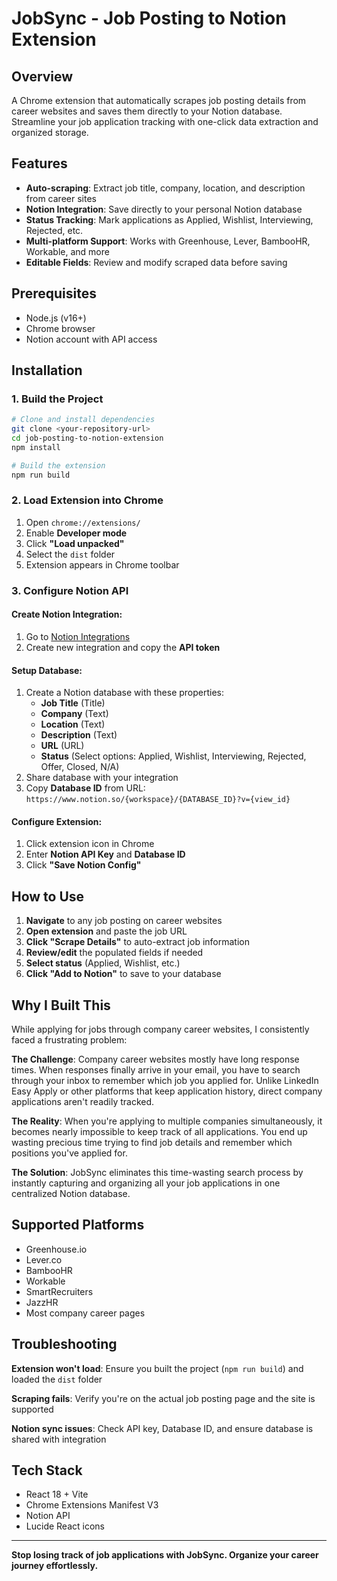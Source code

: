 # JobSync - Job Posting to Notion Extension

## Overview

A Chrome extension that automatically scrapes job posting details from career websites and saves them directly to your Notion database. Streamline your job application tracking with one-click data extraction and organized storage.

## Features

- **Auto-scraping**: Extract job title, company, location, and description from career sites
- **Notion Integration**: Save directly to your personal Notion database
- **Status Tracking**: Mark applications as Applied, Wishlist, Interviewing, Rejected, etc.
- **Multi-platform Support**: Works with Greenhouse, Lever, BambooHR, Workable, and more
- **Editable Fields**: Review and modify scraped data before saving

## Prerequisites

- Node.js (v16+)
- Chrome browser
- Notion account with API access

## Installation

### 1. Build the Project

```bash
# Clone and install dependencies
git clone <your-repository-url>
cd job-posting-to-notion-extension
npm install

# Build the extension
npm run build
```

### 2. Load Extension into Chrome

1. Open `chrome://extensions/`
2. Enable **Developer mode**
3. Click **"Load unpacked"**
4. Select the `dist` folder
5. Extension appears in Chrome toolbar

### 3. Configure Notion API

#### Create Notion Integration:
1. Go to [Notion Integrations](https://www.notion.so/my-integrations)
2. Create new integration and copy the **API token**

#### Setup Database:
1. Create a Notion database with these properties:
   - **Job Title** (Title)
   - **Company** (Text)
   - **Location** (Text)
   - **Description** (Text)
   - **URL** (URL)
   - **Status** (Select options: Applied, Wishlist, Interviewing, Rejected, Offer, Closed, N/A)
2. Share database with your integration
3. Copy **Database ID** from URL: `https://www.notion.so/{workspace}/{DATABASE_ID}?v={view_id}`

#### Configure Extension:
1. Click extension icon in Chrome
2. Enter **Notion API Key** and **Database ID**
3. Click **"Save Notion Config"**

## How to Use

1. **Navigate** to any job posting on career websites
2. **Open extension** and paste the job URL
3. **Click "Scrape Details"** to auto-extract job information
4. **Review/edit** the populated fields if needed
5. **Select status** (Applied, Wishlist, etc.)
6. **Click "Add to Notion"** to save to your database

## Why I Built This

While applying for jobs through company career websites, I consistently faced a frustrating problem:

**The Challenge**: Company career websites mostly have long response times. When responses finally arrive in your email, you have to search through your inbox to remember which job you applied for. Unlike LinkedIn Easy Apply or other platforms that keep application history, direct company applications aren't readily tracked.

**The Reality**: When you're applying to multiple companies simultaneously, it becomes nearly impossible to keep track of all applications. You end up wasting precious time trying to find job details and remember which positions you've applied for.

**The Solution**: JobSync eliminates this time-wasting search process by instantly capturing and organizing all your job applications in one centralized Notion database.

## Supported Platforms

- Greenhouse.io
- Lever.co  
- BambooHR
- Workable
- SmartRecruiters
- JazzHR
- Most company career pages

## Troubleshooting

**Extension won't load**: Ensure you built the project (`npm run build`) and loaded the `dist` folder

**Scraping fails**: Verify you're on the actual job posting page and the site is supported

**Notion sync issues**: Check API key, Database ID, and ensure database is shared with integration

## Tech Stack

- React 18 + Vite
- Chrome Extensions Manifest V3
- Notion API
- Lucide React icons

---

**Stop losing track of job applications with JobSync. Organize your career journey effortlessly.**
